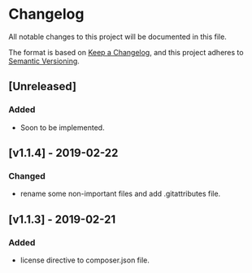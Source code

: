 # Changelog
All notable changes to this project will be documented in this file.

The format is based on [Keep a Changelog](https://keepachangelog.com/en/1.0.0/),
and this project adheres to [Semantic Versioning](https://semver.org/spec/v2.0.0.html).

## [Unreleased]
### Added
- Soon to be implemented.


## [v1.1.4] - 2019-02-22
### Changed
- rename some non-important files and add .gitattributes file.

## [v1.1.3] - 2019-02-21
### Added
- license directive to composer.json file.
